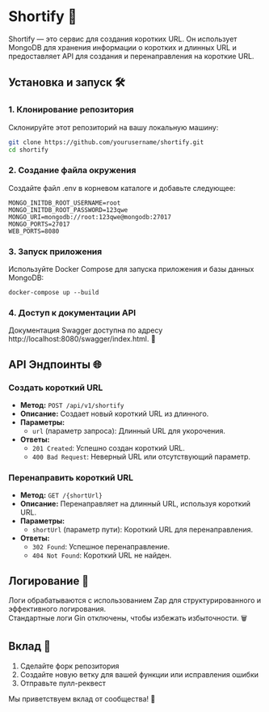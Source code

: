 # Shortify 🚀

Shortify — это сервис для создания коротких URL. Он использует MongoDB для хранения информации о коротких и длинных URL и предоставляет API для создания и перенаправления на короткие URL.

## Установка и запуск 🛠️

### 1. Клонирование репозитория

Склонируйте этот репозиторий на вашу локальную машину:

```bash
git clone https://github.com/yourusername/shortify.git
cd shortify
```
### 2. Создание файла окружения

Создайте файл .env в корневом каталоге и добавьте следующее:
```
MONGO_INITDB_ROOT_USERNAME=root
MONGO_INITDB_ROOT_PASSWORD=123qwe
MONGO_URI=mongodb://root:123qwe@mongodb:27017
MONGO_PORTS=27017
WEB_PORTS=8080
```
### 3. Запуск приложения
Используйте Docker Compose для запуска приложения и базы данных MongoDB:
```
docker-compose up --build
```
### 4. Доступ к документации API
Документация Swagger доступна по адресу http://localhost:8080/swagger/index.html. 📜

## API Эндпоинты 🌐

### Создать короткий URL

- **Метод:** `POST /api/v1/shortify`
- **Описание:** Создает новый короткий URL из длинного.
- **Параметры:**
  - `url` (параметр запроса): Длинный URL для укорочения.
- **Ответы:**
  - `201 Created`: Успешно создан короткий URL.
  - `400 Bad Request`: Неверный URL или отсутствующий параметр.

### Перенаправить короткий URL

- **Метод:** `GET /{shortUrl}`
- **Описание:** Перенаправляет на длинный URL, используя короткий URL.
- **Параметры:**
  - `shortUrl` (параметр пути): Короткий URL для перенаправления.
- **Ответы:**
  - `302 Found`: Успешное перенаправление.
  - `404 Not Found`: Короткий URL не найден.

## Логирование 📜

Логи обрабатываются с использованием Zap для структурированного и эффективного логирования.  
Стандартные логи Gin отключены, чтобы избежать избыточности. 🗑️

## Вклад 🤝

1. Сделайте форк репозитория
2. Создайте новую ветку для вашей функции или исправления ошибки
3. Отправьте пулл-реквест

Мы приветствуем вклад от сообщества! 🎉

